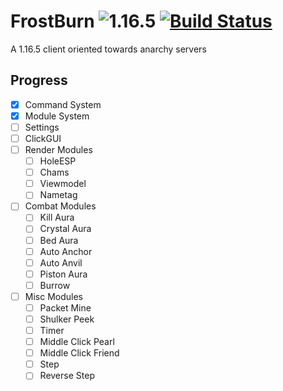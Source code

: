 # FrostBurn ![1.16.5](https://img.shields.io/badge/Minecraft%20Version-1.16.5-orange) [![Build Status](https://www.travis-ci.com/evaan/FrostBurn.svg?branch=main)](https://www.travis-ci.com/evaan/FrostBurn)
A 1.16.5 client oriented towards anarchy servers
## Progress
  - [x] Command System
  - [x] Module System
  - [ ] Settings
  - [ ] ClickGUI
  - [ ] Render Modules
    - [ ] HoleESP
    - [ ] Chams
    - [ ] Viewmodel
    - [ ] Nametag
  - [ ] Combat Modules
    - [ ] Kill Aura
    - [ ] Crystal Aura
    - [ ] Bed Aura
    - [ ] Auto Anchor
    - [ ] Auto Anvil
    - [ ] Piston Aura
    - [ ] Burrow
  - [ ] Misc Modules
    - [ ] Packet Mine
    - [ ] Shulker Peek
    - [ ] Timer
    - [ ] Middle Click Pearl
    - [ ] Middle Click Friend
    - [ ] Step
    - [ ] Reverse Step
